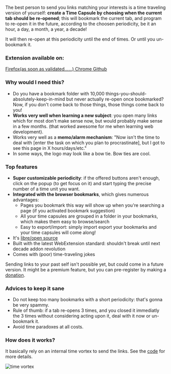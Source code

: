 The best person to send you links matching your interests is a time traveling version of yourself: <strong>create a Time Capsule by choosing when the current tab should be re-opened</strong>; this will bookmark the current tab, and program to re-open it in the future, according to the choosen periodicity, be it an hour, a day, a month, a year, a decade!

It will then re-open at this periodicity until the end of times. Or until you un-bookmark it.

<h3>Extension available on:</h3>
<div class="marketplaces">
  <a href="https://addons.mozilla.org/en-US/addon/time-capsule" target="_blank">
    <i class="fa fa-firefox"></i>
    <span>Firefox</span><span class="precision">(as soon as validated......)</span>
  </a>
  <a href="https://chrome.google.com/webstore/detail/time-capsule/mmpajmbpehdbemfblpmkfmmdampljkdi" target="_blank">
    <i class="fa fa-chrome"></i>
    <span>Chrome</span>
  </a>
  <a href="http://github.com/maxlath/time-capsule" target="_blank">
    <i class="fa fa-github"></i>
    <span>Github</span>
  </a>
</div>

<h3>Why would I need this?</h3>
<ul class="bullet-list">
  <li>Do you have a bookmark folder with 10,000 things-you-should-absolutely-keep-in-mind but never actually re-open once bookmarked? Now, if you don't come back to those things, those things come back to you!</li>
  <li><strong>Works very well when learning a new subject</strong>: you open many links which for most don't make sense now, but would probably make sense in a few months. (that worked awesome for me when learning web development).</li>
  <li>
    Works very well as a <strong>memo/alarm mechanism</strong>: "Now isn't the time to deal with [enter the task on which you plan to procrastinate], but I got to see this page in X hours/days/etc."
  </li>
  <li>In some ways, the logo may look like a bow tie. Bow ties are cool.</li>
</ul>

<h3>Top features</h3>
<ul class="bullet-list">
  <li><strong>Super customizable periodicity</strong>: if the offered buttons aren't enough, click on the popup (to get focus on it) and start typing the precise number of a time unit you want.</li>
  <li><strong>Integrated with the browser bookmarks</strong>, which gives numerous advantages:
    <ul>
      <li>Pages you bookmark this way will show up when you're searching a page (if you activated bookmark suggestion)</li>
      <li>All your time capsules are grouped in a folder in your bookmarks, which makes them easy to browse/search</li>
      <li>Easy to export/import: simply import export your bookmarks and your time capsules will come along!</li>
    </ul>
  </li>
  <li>It's <a href="http://github.com/maxlath/time-capsule" title="read Time Capsule code on Github">libre/open source</a></li>
  <li>Built with the latest WebExtension standard: shouldn't break until next decade addon revolution</li>
  <li>Comes with (poor) time-traveling jokes</li>
</ul>

Sending links to your past self isn't possible yet, but could come in a future version. It might be a premium feature, but you can pre-register by making a <a href="https://liberapay.com/maxlath" title="Make recurrent donations on Liberapay">donation</a>.

<h3>Advices to keep it sane</h3>
<ul class="bullet-list">
  <li>Do not keep too many bookmarks with a short periodicity: that's gonna be very spammy.</li>
  <li>Rule of thumb: if a tab re-opens 3 times, and you closed it immediatly the 3 times without considering acting upon it, deal with it now or un-bookmark it.</li>
  <li>Avoid time paradoxes at all costs.</li>
</ul>

<h3>How does it works?</h3>
<p>
  It basically rely on an internal time vortex to send the links. See the <a href="https://github.com/maxlath/time-capsule">code</a> for more details.
</p>
<img src="https://i.ytimg.com/vi/B8zNLceCQXY/maxresdefault.jpg" alt="time vortex">
